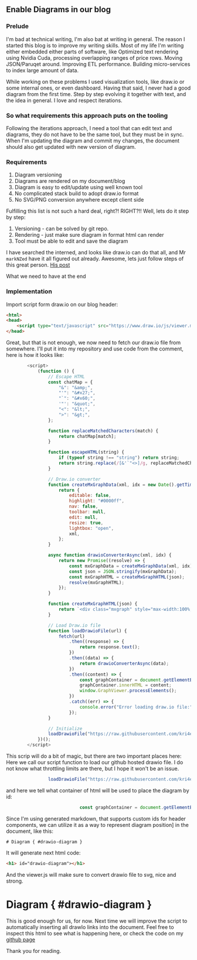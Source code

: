 ## Enable Diagrams in our blog

### Prelude
 I'm bad at technical writing, I'm also bat at writing in general. The reason I started this blog is to improve my writing skills. 
 Most of my life I'm writing either embedded either parts of software, like Optimized text rendering using Nvidia Cuda, processing overlapping ranges of 
 price rows. Moving JSON/Paruqet around. Improving ETL performance. Building micro-services to index large amount of data.

While working on these problems I used visualization tools, like draw.io or some internal ones, or even dashboard. Having that said, 
I never had a good diagram from the first time. Step by step evolving it together with text, and the idea in general. 
I love and respect iterations.

### So what requirements this approach puts on the tooling
Following the iterations approach, I need a tool that can edit text and diagrams, they do not have to be the same tool, but they must be in sync.
When I'm updating the diagram and commit my changes, the document should also get updated with new version of diagram.

### Requirements
 1. Diagram versioning
 2. Diagrams are rendered on my document/blog
 3. Diagram is easy to edit/update using well known tool
 4. No complicated stack build to adopt draw.io format
 5. No SVG/PNG conversion anywhere except client side

 Fulfilling this list is not such a hard deal, right?! RIGHT?!!
 Well, lets do it step by step:

 1. Versioning - can be solved by git repo.
 2. Rendering - just make sure diagram in format html can render
 3. Tool must be able to edit and save the diagram

 I have searched the interned, and looks like draw.io can do that all, and Mr `markNZed` have it all figured out already.
 Awesome, lets just follow steps of this great person. [His post](https://github.com/jgraph/drawio/discussions/3430#discussioncomment-5322399)

What we need to have at the end

### Implementation
Import script form draw.io on our blog header:
```html
<html>
<head>
    <script type="text/javascript" src="https://www.draw.io/js/viewer.min.js"></script>
</head>
```
Great, but that is not enough, we now need to fetch our draw.io file from somewhere.
I'll put it into my repository and use code from the comment, here is how it looks like:
```js
        <script>
            (function () {
                // Escape HTML
                const chatMap = {
                    "&": "&amp;",
                    "'": "&#x27;",
                    "`": "&#x60;",
                    '"': "&quot;",
                    "<": "&lt;",
                    ">": "&gt;",
                };

                function replaceMatchedCharacters(match) {
                    return chatMap[match];
                }

                function escapeHTML(string) {
                    if (typeof string !== "string") return string;
                    return string.replace(/[&'`"<>]/g, replaceMatchedCharacters);
                }

                // Draw.io converter
                function createMxGraphData(xml, idx = new Date().getTime()) {
                    return {
                        editable: false,
                        highlight: "#0000ff",
                        nav: false,
                        toolbar: null,
                        edit: null,
                        resize: true,
                        lightbox: "open",
                        xml,
                    };
                }

                async function drawioConverterAsync(xml, idx) {
                    return new Promise((resolve) => {
                        const mxGraphData = createMxGraphData(xml, idx);
                        const json = JSON.stringify(mxGraphData);
                        const mxGraphHTML = createMxGraphHTML(json);
                        resolve(mxGraphHTML);
                    });
                }

                function createMxGraphHTML(json) {
                    return `<div class="mxgraph" style="max-width:100%;border:1px solid transparent;" data-mxgraph="${escapeHTML(json)}"></div>`;
                }

                // Load Draw.io file
                function loadDrawioFile(url) {
                    fetch(url)
                        .then((response) => {
                            return response.text();
                        })
                        .then((data) => {
                            return drawioConverterAsync(data);
                        })
                        .then((content) => {
                            const graphContainer = document.getElementById('drawio-diagram');
                            graphContainer.innerHTML = content;
                            window.GraphViewer.processElements();
                        })
                        .catch((err) => {
                            console.error("Error loading draw.io file:", err);
                        });
                }

                // Initialize
                loadDrawioFile("https://raw.githubusercontent.com/kri4er/tiny-brains/main/assets/Untitled%20Diagram.drawio");
            })();
        </script>
```
This scrip will do a bit of magic, but there are two important places here:
Here we call our script function to load our github hosted drawio file. I do not know what throttling limits are there, but I hope it won't be an issue.
```js
                loadDrawioFile("https://raw.githubusercontent.com/kri4er/tiny-brains/main/assets/Untitled%20Diagram.drawio");
```
and here we tell what container of html will be used to place the diagram by id:
```js
                            const graphContainer = document.getElementById('drawio-diagram');
```
Since I'm using generated markdown, that supports custom ids for header components, we can utilize it as a way to represent diagram position]
in the document, like this:
```
# Diagram { #drawio-diagram }
```
It will generate next html code:
```html
<h1> id="drawio-diagram"></h1>
```
And the viewer.js will make sure to convert drawio file to svg, nice and strong.


# Diagram { #drawio-diagram }


This is good enough for us, for now. Next time we will improve the script to automatically inserting all drawIo links into the document.
Feel free to inspect this html to see what is happening here, or check the code on my [github page](https://github.com/kri4er/tiny-brains)

Thank you for reading.
